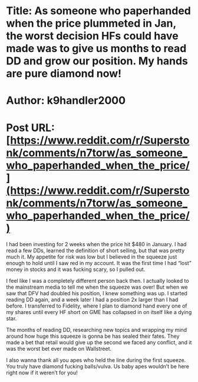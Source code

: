 # Title: As someone who paperhanded when the price plummeted in Jan, the worst decision HFs could have made was to give us months to read DD and grow our position. My hands are pure diamond now!
# Author: k9handler2000
# Post URL: [https://www.reddit.com/r/Superstonk/comments/n7torw/as_someone_who_paperhanded_when_the_price/](https://www.reddit.com/r/Superstonk/comments/n7torw/as_someone_who_paperhanded_when_the_price/)


I had been investing for 2 weeks when the price hit $480 in January. I had read a few DDs, learned the definition of short selling, but that was pretty much it. My appetite for risk was low but I believed in the squeeze just enough to hold until I saw red in my account. It was the first time I had “lost” money in stocks and it was fucking scary, so I pulled out.

I feel like I was a completely different person back then. I actually looked to the mainstream media to tell me when the squeeze was over! But when we saw that DFV had doubled his position, I knew something was up. I started reading DD again, and a week later I had a position 2x larger than I had before. I transferred to Fidelity, where I plan to diamond hand every one of my shares until every HF short on GME has collapsed in on itself like a dying star.

The months of reading DD, researching new topics and wrapping my mind around how huge this squeeze is gonna be has sealed their fates. They made a bet that retail would give up the second we faced any conflict, and it was the worst bet ever made on Wallstreet.

I also wanna thank all you apes who held the line during the first squeeze. You truly have diamond fucking balls/vulva. Us baby apes wouldn’t be here right now if it weren’t for you!